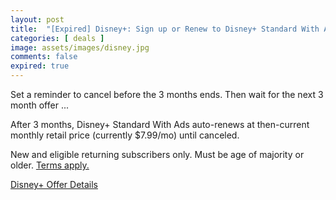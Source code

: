 ```yaml
---
layout: post
title:  "[Expired] Disney+: Sign up or Renew to Disney+ Standard With Ads and get 3 months for $1.99 per month; ends Sept 27, 2024"
categories: [ deals ]
image: assets/images/disney.jpg
comments: false
expired: true
---
```


Set a reminder to cancel before the 3 months ends.  Then wait for the next 3 month offer ...

After 3 months, Disney+ Standard With Ads auto-renews at then-current monthly retail price (currently $7.99/mo) until canceled.

New and eligible returning subscribers only. Must be age of majority or older. 
[Terms apply.](https://www.disneyplus.com/en-ca)

[Disney+ Offer Details](https://www.disneyplus.com/en-ca)

